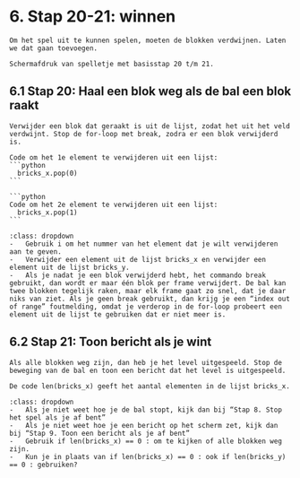 # 6. Stap 20-21: winnen
```{pull-quote}
Om het spel uit te kunnen spelen, moeten de blokken verdwijnen. Laten we dat gaan toevoegen.
```

```{figure} scherm6.png
Schermafdruk van spelletje met basisstap 20 t/m 21.
```

## 6.1 Stap 20: Haal een blok weg als de bal een blok raakt

````{note} Opdracht
Verwijder een blok dat geraakt is uit de lijst, zodat het uit het veld verdwijnt. Stop de for-loop met break, zodra er een blok verwijderd is. 
````

````{attention} Toelichting
Code om het 1e element te verwijderen uit een lijst:
```python
  bricks_x.pop(0)
```

```python
Code om het 2e element te verwijderen uit een lijst:
  bricks_x.pop(1)
```
````

````{hint} Tips
:class: dropdown
-	Gebruik i om het nummer van het element dat je wilt verwijderen aan te geven.
-	Verwijder een element uit de lijst bricks_x en verwijder een element uit de lijst bricks_y. 
-	Als je nadat je een blok verwijderd hebt, het commando break gebruikt, dan wordt er maar één blok per frame verwijdert. De bal kan twee blokken tegelijk raken, maar elk frame gaat zo snel, dat je daar niks van ziet. Als je geen break gebruikt, dan krijg je een “index out of range” foutmelding, omdat je verderop in de for-loop probeert een element uit de lijst te gebruiken dat er niet meer is.
````

## 6.2 Stap 21: Toon bericht als je wint

````{note} Opdracht
Als alle blokken weg zijn, dan heb je het level uitgespeeld. Stop de beweging van de bal en toon een bericht dat het level is uitgespeeld.
````

````{attention} Toelichting
De code len(bricks_x) geeft het aantal elementen in de lijst bricks_x. 
````

````{hint} Tips
:class: dropdown
-	Als je niet weet hoe je de bal stopt, kijk dan bij “Stap 8. Stop het spel als je af bent”
-	Als je niet weet hoe je een bericht op het scherm zet, kijk dan bij “Stap 9. Toon een bericht als je af bent”
-	Gebruik if len(bricks_x) == 0 : om te kijken of alle blokken weg zijn. 
-	Kun je in plaats van if len(bricks_x) == 0 : ook if len(bricks_y) == 0 : gebruiken?
````
